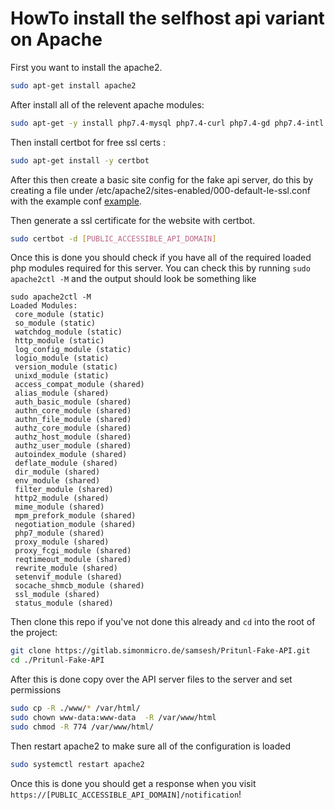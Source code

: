 # HowTo install the selfhost api variant on Apache

First you want to install the apache2.
```bash
sudo apt-get install apache2
```
After install all of the relevent apache modules:
```bash
sudo apt-get -y install php7.4-mysql php7.4-curl php7.4-gd php7.4-intl php-pear php-imagick php7.4-imap php-memcache
```
Then install certbot for free ssl certs :
```bash
sudo apt-get install -y certbot
```
After this then create a basic site config for the fake api server, do this by creating a file under /etc/apache2/sites-enabled/000-default-le-ssl.conf with the example conf [example](docs/apache/000-default-le-ssl.conf).

Then generate a ssl certificate for the website with certbot.
```bash
sudo certbot -d [PUBLIC_ACCESSIBLE_API_DOMAIN]
```
Once this is done you should check if you have all of the required loaded php modules required for this server. You can check this by running `sudo apache2ctl -M` and the output should look be something like
```
sudo apache2ctl -M
Loaded Modules:
 core_module (static)
 so_module (static)
 watchdog_module (static)
 http_module (static)
 log_config_module (static)
 logio_module (static)
 version_module (static)
 unixd_module (static)
 access_compat_module (shared)
 alias_module (shared)
 auth_basic_module (shared)
 authn_core_module (shared)
 authn_file_module (shared)
 authz_core_module (shared)
 authz_host_module (shared)
 authz_user_module (shared)
 autoindex_module (shared)
 deflate_module (shared)
 dir_module (shared)
 env_module (shared)
 filter_module (shared)
 http2_module (shared)
 mime_module (shared)
 mpm_prefork_module (shared)
 negotiation_module (shared)
 php7_module (shared)
 proxy_module (shared)
 proxy_fcgi_module (shared)
 reqtimeout_module (shared)
 rewrite_module (shared)
 setenvif_module (shared)
 socache_shmcb_module (shared)
 ssl_module (shared)
 status_module (shared)
```

Then clone this repo if you've not done this already and `cd` into the root of the project:
```bash
git clone https://gitlab.simonmicro.de/samsesh/Pritunl-Fake-API.git
cd ./Pritunl-Fake-API
```
After this is done copy over the API server files to the server and set permissions
```bash
sudo cp -R ./www/* /var/html/
sudo chown www-data:www-data  -R /var/www/html
sudo chmod -R 774 /var/www/html/
```
Then restart apache2 to make sure all of the configuration is loaded
```bash
sudo systemctl restart apache2
```
Once this is done you should get a response when you visit `https://[PUBLIC_ACCESSIBLE_API_DOMAIN]/notification`!
